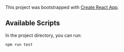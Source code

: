 This project was bootstrapped with [Create React App](https://github.com/facebook/create-react-app).

## Available Scripts

In the project directory, you can run:

`npm run test`